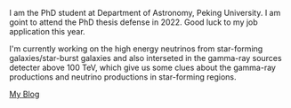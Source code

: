 
I am the PhD student at Department of Astronomy, Peking University. I am goint to attend the PhD thesis defense in 2022. Good luck to my job application this year.

I'm currently working on the high energy neutrinos from star-forming galaxies/star-burst galaxies and also interseted in the gamma-ray sources detecter above 100 TeV, which give us some clues about the gamma-ray productions and neutrino productions in star-forming regions.

[My Blog](./blog.html)
